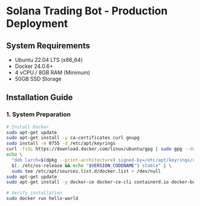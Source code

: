 # Solana Trading Bot - Production Deployment

## System Requirements
- Ubuntu 22.04 LTS (x86_64)
- Docker 24.0.6+
- 4 vCPU / 8GB RAM (Minimum)
- 50GB SSD Storage

## Installation Guide

### 1. System Preparation
```bash
# Install Docker
sudo apt-get update
sudo apt-get install -y ca-certificates curl gnupg
sudo install -m 0755 -d /etc/apt/keyrings
curl -fsSL https://download.docker.com/linux/ubuntu/gpg | sudo gpg --dearmor -o /etc/apt/keyrings/docker.gpg
echo \
  "deb [arch=$(dpkg --print-architecture) signed-by=/etc/apt/keyrings/docker.gpg] https://download.docker.com/linux/ubuntu \
  $(. /etc/os-release && echo "$VERSION_CODENAME") stable" | \
  sudo tee /etc/apt/sources.list.d/docker.list > /dev/null
sudo apt-get update
sudo apt-get install -y docker-ce docker-ce-cli containerd.io docker-buildx-plugin docker-compose-plugin

# Verify installation
sudo docker run hello-world
